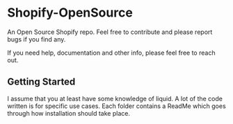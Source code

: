 # Shopify-OpenSource
An Open Source Shopify repo. Feel free to contribute and please report bugs if you find any.

If you need help, documentation and other info, please feel free to reach out.

## Getting Started

I assume that you at least have some knowledge of liquid. A lot of the code written is for specific use cases.
Each folder contains a ReadMe which goes through how installation should take place.

